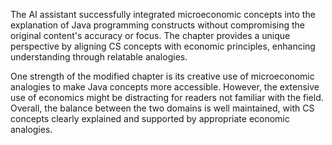 The AI assistant successfully integrated microeconomic concepts into the explanation of Java programming constructs without compromising the original content's accuracy or focus. The chapter provides a unique perspective by aligning CS concepts with economic principles, enhancing understanding through relatable analogies.

One strength of the modified chapter is its creative use of microeconomic analogies to make Java concepts more accessible. However, the extensive use of economics might be distracting for readers not familiar with the field. Overall, the balance between the two domains is well maintained, with CS concepts clearly explained and supported by appropriate economic analogies.